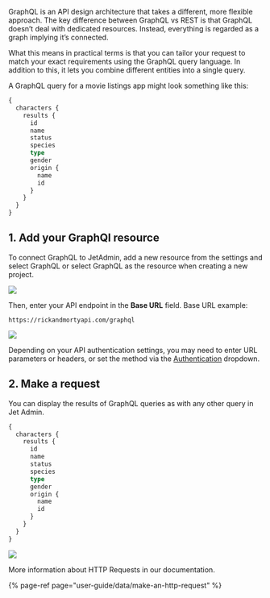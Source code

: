 [comment]: # ($page_title=GraphQL)
[comment]: # ($page_description=Connect Jet Admin to any GraphQL API)

GraphQL is an API design architecture that takes a different, more flexible approach. The key difference between GraphQL vs REST is that GraphQL doesn’t deal with dedicated resources. Instead, everything is regarded as a graph implying it’s connected.

What this means in practical terms is that you can tailor your request to match your exact requirements using the GraphQL query language. In addition to this, it lets you combine different entities into a single query.

A GraphQL query for a movie listings app might look something like this:

```graphql
{
  characters {
    results {
      id
      name
      status
      species
      type
      gender
      origin {
        name
        id
      }
    }
  }
}
```

## 1. Add your GraphQl resource 

To connect GraphQL to JetAdmin, add a new resource from the settings and select GraphQL or select GraphQL as the resource when creating a new project.



![](https://gblobscdn.gitbook.com/assets%2F-LQ08RFAKZvFADEiXKFy%2F-MjZ3LfsU1ZReomd0nUz%2F-MjZDXsEBzZTuXAkp_Zx%2Fimage.png?alt=media&token=b3d3b3df-0908-420f-9c05-872a7434a72d)

Then, enter your API endpoint in the **Base URL** field. Base URL example: 

```text
https://rickandmortyapi.com/graphql
```

![](https://gblobscdn.gitbook.com/assets%2F-LQ08RFAKZvFADEiXKFy%2F-MjZ3LfsU1ZReomd0nUz%2F-MjZbpDoywpOsDY4ZDUX%2Fimage.png?alt=media&token=04f6082f-930b-44c7-bcb6-c2eb964da41b)

Depending on your API authentication settings, you may need to enter URL parameters or headers, or set the method via the [Authentication](user-guide/integrations/rest-api) dropdown.

## 2. Make a request

You can display the results of GraphQL queries as with any other query in Jet Admin.

```graphql
{
  characters {
    results {
      id
      name
      status
      species
      type
      gender
      origin {
        name
        id
      }
    }
  }
}
```

![](https://gblobscdn.gitbook.com/assets%2F-LQ08RFAKZvFADEiXKFy%2F-MjZ3LfsU1ZReomd0nUz%2F-MjZcE0VucAy7u9OULRO%2Ftestgif15.gif?alt=media&token=81051de3-a51a-4d89-9fcf-92879679d8b4)

More information about HTTP Requests in our documentation.

{% page-ref page="user-guide/data/make-an-http-request" %}

